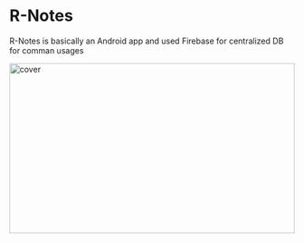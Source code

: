 # R-Notes
R-Notes is basically an Android app and used Firebase for centralized DB for comman usages

<img width="100%" height = "300px" src="https://drive.google.com/drive/u/2/my-drive" alt="cover" />
